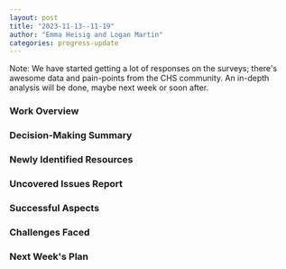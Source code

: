 ```yaml
---
layout: post
title: "2023-11-13--11-19"
author: "Emma Heisig and Logan Martin"
categories: progress-update
---
```


Note:
We have started getting a lot of responses on the surveys; there's awesome data and pain-points from the CHS community. An in-depth analysis will be done, maybe next week or soon after.

### Work Overview

### Decision-Making Summary

### Newly Identified Resources

### Uncovered Issues Report

### Successful Aspects

### Challenges Faced

### Next Week's Plan
